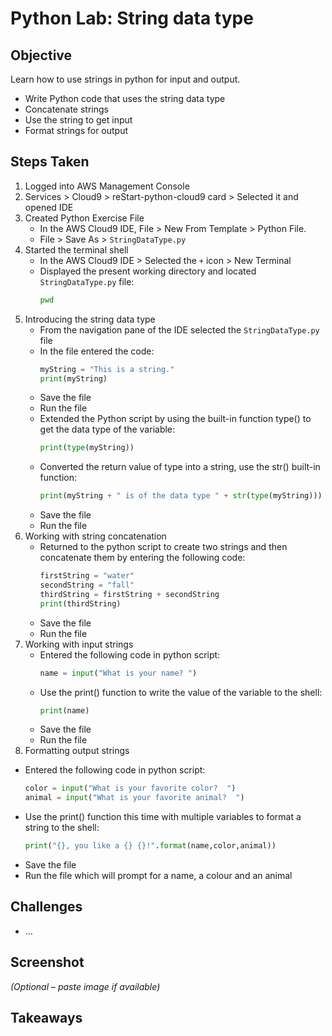 # Python Lab: String data type

## Objective
Learn how to use strings in python for input and output.
- Write Python code that uses the string data type
- Concatenate strings
- Use the string to get input
- Format strings for output


## Steps Taken
1. Logged into AWS Management Console
2. Services > Cloud9 > reStart-python-cloud9 card > Selected it and opened IDE
3. Created Python Exercise File
   - In the AWS Cloud9 IDE, File > New From Template > Python File.
   - File > Save As > `StringDataType.py`
4. Started the terminal shell
   - In the AWS Cloud9 IDE > Selected the `+` icon > New Terminal
   - Displayed the present working directory and located `StringDataType.py` file:
     ``` bash
     pwd
     ```
5. Introducing the string data type
   - From the navigation pane of the IDE selected the `StringDataType.py` file
   - In the file entered the code:
      ``` python
      myString = "This is a string."
      print(myString)
      ```
   - Save the file
   - Run the file
   - Extended the Python script by using the built-in function type() to get the data type of the variable:
     ``` python
     print(type(myString))
     ```
   - Converted the return value of type into a string, use the str() built-in function:
     ``` python
     print(myString + " is of the data type " + str(type(myString)))
     ```
   - Save the file
   - Run the file
6. Working with string concatenation
   - Returned to the python script to create two strings and then concatenate them by entering the following code:
      ``` python
      firstString = "water"
      secondString = "fall"
      thirdString = firstString + secondString
      print(thirdString)
      ```
   - Save the file
   - Run the file
7. Working with input strings
   - Entered the following code in python script:
     ``` python
     name = input("What is your name? ")
     ```
   - Use the print() function to write the value of the variable to the shell:
     ``` python
     print(name)
     ```
   - Save the file
   - Run the file
8.  Formatting output strings
   - Entered the following code in python script:
     ``` python
     color = input("What is your favorite color?  ")
     animal = input("What is your favorite animal?  ")
     ```
   - Use the print() function this time with multiple variables to format a string to the shell:
     ``` python
     print("{}, you like a {} {}!".format(name,color,animal))
     ```
   - Save the file
   - Run the file which will prompt for a name, a colour and an animal

## Challenges
- ...

## Screenshot
_(Optional – paste image if available)_

## Takeaways
